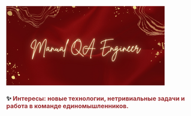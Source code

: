<img src="2.jpg" style="width: 423px">

### ✨ <span style="color:#9B2D30"> Интересы: новые технологии, нетривиальные задачи и работа в команде единомышленников. </span> ###

<!--
**AnastasiiaKonkova/AnastasiiaKonkova** is a ✨ _special_ ✨ repository because its `README.md` (this file) appears on your GitHub profile.

Here are some ideas to get you started:

- 🔭 I’m currently working on ...
- 🌱 I’m currently learning ...
- 👯 I’m looking to collaborate on ...
- 🤔 I’m looking for help with ...
- 💬 Ask me about ...
- 📫 How to reach me: ...
- 😄 Pronouns: ...
- ⚡ Fun fact: ...

